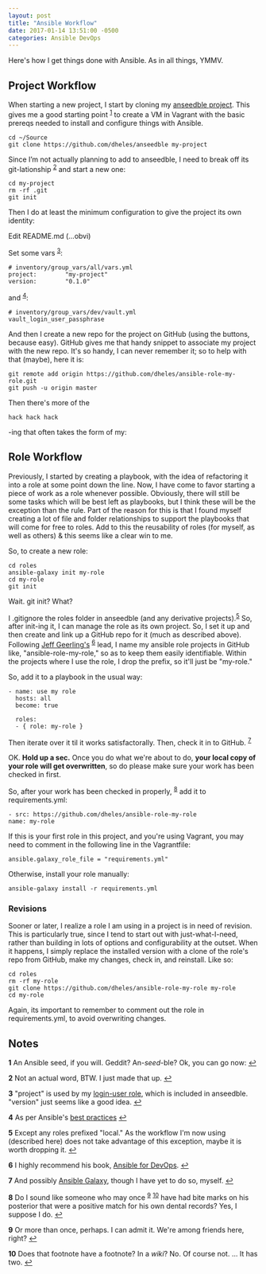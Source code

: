 ```yaml
---
layout: post
title: "Ansible Workflow"
date: 2017-01-14 13:51:00 -0500
categories: Ansible DevOps
---
```

Here's how I get things done with Ansible. As in all things, YMMV.

## Project Workflow
When starting a new project, I start by cloning my [anseedble project](https://github.com/dheles/anseedble). This gives me a good starting point <sup id="a1">[1](#f1)</sup> to create a VM in Vagrant with the basic prereqs needed to install and configure things with Ansible.

    cd ~/Source
    git clone https://github.com/dheles/anseedble my-project

Since I’m not actually planning to add to anseedble, I need to break off its git-lationship <sup id="a2">[2](#f2)</sup> and start a new one:

    cd my-project
    rm -rf .git
    git init

Then I do at least the minimum configuration to give the project its own identity:

Edit README.md (...obvi)

Set some vars <sup id="a3">[3](#f3)</sup>:

    # inventory/group_vars/all/vars.yml
    project:        "my-project"
    version:        "0.1.0"

and <sup id="a4">[4](#f4)</sup>:

    # inventory/group_vars/dev/vault.yml
    vault_login_user_passphrase

And then I create a new repo for the project on GitHub (using the buttons, because easy). GitHub gives me that handy snippet to associate my project with the new repo. It's so handy, I can never remember it; so to help with that (maybe), here it is:

    git remote add origin https://github.com/dheles/ansible-role-my-role.git
    git push -u origin master

Then there's more of the

    hack hack hack

-ing that often takes the form of my:

## Role Workflow
Previously, I started by creating a playbook, with the idea of refactoring it into a role at some point down the line. Now, I have come to favor starting a piece of work as a role whenever possible. Obviously, there will still be some tasks which will be best left as playbooks, but I think these will be the exception than the rule. Part of the reason for this is that I found myself creating a lot of file and folder relationships to support the playbooks that will come for free to roles. Add to this the reusability of roles (for myself, as well as others) & this seems like a clear win to me.

So, to create a new role:

    cd roles
    ansible-galaxy init my-role
    cd my-role
    git init

Wait. git init? What?

I .gitignore the roles folder in anseedble (and any derivative projects).<sup id="a5">[5](#f5)</sup> So, after init-ing it, I can manage the role as its own project. So, I set it up and then create and link up a GitHub repo for it (much as described above). Following [Jeff Geerling's](https://github.com/geerlingguy) <sup id="a6">[6](#f6)</sup> lead, I name my ansible role projects in GitHub like, "ansible-role-my-role," so as to keep them easily identifiable. Within the projects where I use the role, I drop the prefix, so it'll just be "my-role."

So, add it to a playbook in the usual way:

    - name: use my role
      hosts: all
      become: true

      roles:
      - { role: my-role }

Then iterate over it til it works satisfactorally. Then, check it in to GitHub. <sup id="a7">[7](#f7)</sup>

OK. **Hold up a sec.** Once you do what we're about to do, **your local copy of your role will get overwritten**, so do please make sure your work has been checked in first.

So, after your work has been checked in properly, <sup id="a8">[8](#f8)</sup> add it to requirements.yml:

    - src: https://github.com/dheles/ansible-role-my-role
    name: my-role

If this is your first role in this project, and you're using Vagrant, you may need to comment in the following line in the Vagrantfile:

    ansible.galaxy_role_file = "requirements.yml"

Otherwise, install your role manually:

    ansible-galaxy install -r requirements.yml

### Revisions
Sooner or later, I realize a role I am using in a project is in need of revision. This is particularly true, since I tend to start out with just-what-I-need, rather than building in lots of options and configurability at the outset. When it happens, I simply replace the installed version with a clone of the role's repo from GitHub, make my changes, check in, and reinstall. Like so:

    cd roles
    rm -rf my-role
    git clone https://github.com/dheles/ansible-role-my-role my-role
    cd my-role

Again, its important to remember to comment out the role in requirements.yml, to avoid overwriting changes.

## Notes
<strong id="f1">1</strong> An Ansible seed, if you will. Geddit? An-<em>seed</em>-ble? Ok, you can go now: [↩](#a1)

<strong id="f2">2</strong> Not an actual word, BTW. I just made that up. [↩](#a2)

<strong id="f3">3</strong> "project" is used by my [login-user role](https://github.com/dheles/ansible-role-login-user), which is included in anseedble. "version" just seems like a good idea. [↩](#a3)

<strong id="f4">4</strong> As per Ansible's [best practices](https://docs.ansible.com/ansible/playbooks_best_practices.html#variables-and-vaults) [↩](#a4)

<strong id="f5">5</strong> Except any roles prefixed "local." As the workflow I'm now using (described here) does not take advantage of this exception, maybe it is worth dropping it. [↩](#a5)

<strong id="f6">6</strong> I highly recommend his book, [Ansible for DevOps](https://leanpub.com/ansible-for-devops). [↩](#a6)

<strong id="f7">7</strong> And possibly [Ansible Galaxy](https://galaxy.ansible.com/), though I have yet to do so, myself. [↩](#a7)

<strong id="f8">8</strong> Do I sound like someone who may once <sup id="a9">[9](#f9)</sup> <sup id="a10">[10](#f10)</sup> have had bite marks on his posterior that were a positive match for his own dental records? Yes, I suppose I do. [↩](#a8)

<strong id="f9">9</strong> Or more than once, perhaps. I can admit it. We're among friends here, right? [↩](#a9)

<strong id="f10">10</strong> Does that footnote have a footnote? In a *wiki*? No. Of course not.
...
It has two. [↩](#a10)
